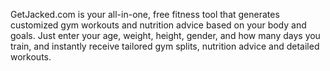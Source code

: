 GetJacked.com is your all-in-one, free fitness tool that generates customized gym workouts and nutrition advice based on your body and goals. Just enter your age, weight, height, gender, and how many days you train, and instantly receive tailored gym splits, nutrition advice and detailed workouts.

